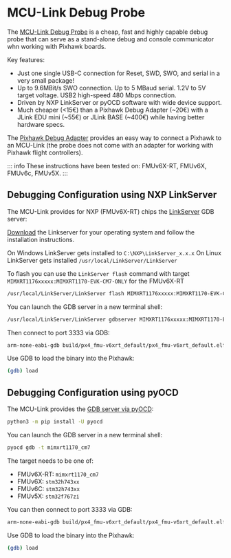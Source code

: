 # MCU-Link Debug Probe

The [MCU-Link Debug Probe](https://www.nxp.com/design/design-center/software/development-software/mcuxpresso-software-and-tools-/mcu-link-debug-probe:MCU-LINK) is a cheap, fast and highly capable debug probe that can serve as a stand-alone debug and console communicator whn working with Pixhawk boards.

Key features:

- Just one single USB-C connection for Reset, SWD, SWO, and serial in a very small package!
- Up to 9.6MBit/s SWO connection.
  Up to 5 MBaud serial. 1.2V to 5V target voltage.
  USB2 high-speed 480 Mbps connection.
- Driven by NXP LinkServer or pyOCD software with wide device support.
- Much cheaper (<15€) than a Pixhawk Debug Adapter (~20€) with a JLink EDU mini (~55€) or JLink BASE (~400€) while having better hardware specs.

The [Pixhawk Debug Adapter](https://holybro.com/products/pixhawk-debug-adapter) provides an easy way to connect a Pixhawk to an MCU-Link (the probe does not come with an adapter for working with Pixhawk flight controllers).

::: info
These instructions have been tested on: FMUv6X-RT, FMUv6X, FMUv6c, FMUv5X.
:::

## Debugging Configuration using NXP LinkServer

The MCU-Link provides for NXP (FMUv6X-RT) chips the [LinkServer](https://www.nxp.com/design/design-center/software/development-software/mcuxpresso-software-and-tools-/linkserver-for-microcontrollers:LINKERSERVER) GDB server:

[Download](https://www.nxp.com/design/design-center/software/development-software/mcuxpresso-software-and-tools-/linkserver-for-microcontrollers:LINKERSERVER#downloads) the Linkserver for your operating system and follow the installation instructions.

On Windows LinkServer gets installed to `C:\NXP\LinkServer_x.x.x`
On Linux LinkServer gets installed `/usr/local/LinkServer/LinkServer`

To flash you can use the `LinkServer flash` command with target `MIMXRT1176xxxxx:MIMXRT1170-EVK-CM7-ONLY` for the FMUv6X-RT

```sh
/usr/local/LinkServer/LinkServer flash MIMXRT1176xxxxx:MIMXRT1170-EVK-CM7-ONLY load build/px4_fmu-v6xrt_default/px4_fmu-v6xrt_default.elf
```

You can launch the GDB server in a new terminal shell:

```sh
/usr/local/LinkServer/LinkServer gdbserver MIMXRT1176xxxxx:MIMXRT1170-EVK-CM7-ONLY
```

Then connect to port 3333 via GDB:

```sh
arm-none-eabi-gdb build/px4_fmu-v6xrt_default/px4_fmu-v6xrt_default.elf -ex "target extended-remote :3333"
```

Use GDB to load the binary into the Pixhawk:

```sh
(gdb) load
```

## Debugging Configuration using pyOCD

The MCU-Link provides the [GDB server via pyOCD](https://pyocd.io/):

```sh
python3 -m pip install -U pyocd
```

You can launch the GDB server in a new terminal shell:

```sh
pyocd gdb -t mimxrt1170_cm7
```

The target needs to be one of:

- FMUv6X-RT: `mimxrt1170_cm7`
- FMUv6X: `stm32h743xx`
- FMUv6C: `stm32h743xx`
- FMUv5X: `stm32f767zi`

You can then connect to port 3333 via GDB:

```sh
arm-none-eabi-gdb build/px4_fmu-v6xrt_default/px4_fmu-v6xrt_default.elf -ex "target extended-remote :3333"
```

Use GDB to load the binary into the Pixhawk:

```sh
(gdb) load
```
